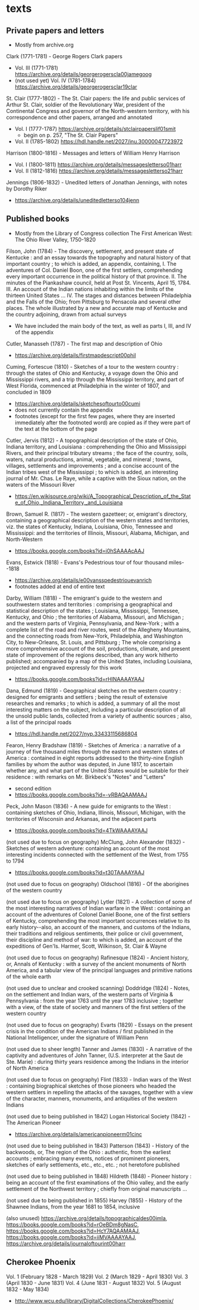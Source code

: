 # texts

## Private papers and letters
  - Mostly from archive.org

Clark (1771-1781) - George Rogers Clark papers
  - Vol. III (1771-1781) https://archive.org/details/georgerogerscla00jamegoog
  - (not used yet) Vol. IV (1781-1784) https://archive.org/details/georgerogersclar19clar

St. Clair (1777-1802) - The St. Clair papers: the life and public services of Arthur St. Clair, soldier of the Revolutionary War, president of the Continental Congress and governor of the North-western territory, with his correspondence and other papers, arranged and annotated
  - Vol. I (1777-1787) https://archive.org/details/stclairpaperslif01smit
    - begin on p. 257, "The St. Clair Papers"
  - Vol. II (1785-1802) https://hdl.handle.net/2027/inu.30000047723972

Harrison (1800-1816) - Messages and letters of William Henry Harrison
  - Vol. I (1800-1811) https://archive.org/details/messagesletterso01harr
  - Vol. II (1812-1816) https://archive.org/details/messagesletterso21harr

Jennings (1806-1832) - Unedited letters of Jonathan Jennings, with notes by Dorothy Riker
  - https://archive.org/details/uneditedletterso104jenn

## Published books
  - Mostly from the Library of Congress collection The First American West: The Ohio River Valley, 1750-1820

Filson, John (1784) - The discovery, settlement, and present state of Kentucke : and an essay towards the topography and natural history of that important country ; to which is added, an appendix, containing, I. The adventures of Col. Daniel Boon, one of the first settlers, comprehending every important occurrence in the political history of that province. II. The minutes of the Piankashaw council, held at Post St. Vincents, April 15, 1784. III. An account of the Indian nations inhabiting within the limits of the thirteen United States ... IV. The stages and distances between Philadelphia and the Falls of the Ohio; from Pittsburg to Pensacola and several other places. The whole illustrated by a new and accurate map of Kentucke and the country adjoining, drawn from actual surveys
  - We have included the main body of the text, as well as parts I, III, and IV of the appendix

Cutler, Manasseh (1787) - The first map and description of Ohio
  - https://archive.org/details/firstmapdescript00phil

Cuming, Fortescue (1810) - Sketches of a tour to the western country : through the states of Ohio and Kentucky, a voyage down the Ohio and Mississippi rivers, and a trip through the Mississippi territory, and part of West Florida, commenced at Philadelphia in the winter of 1807, and concluded in 1809
  - https://archive.org/details/sketchesoftourto00cumi
  - does not currently contain the appendix
  - footnotes (except for the first few pages, where they are inserted immediately after the footnoted word) are copied as if they were part of the text at the bottom of the page

Cutler, Jervis (1812) - A topographical description of the state of Ohio, Indiana territory, and Louisiana : comprehending the Ohio and Mississippi Rivers, and their principal tributary streams ; the face of the country, soils, waters, natural productions, animal, vegetable, and mineral ; towns, villages, settlements and improvements ; and a concise account of the Indian tribes west of the Mississippi ; to which is added, an interesting journal of Mr. Chas. Le Raye, while a captive with the Sioux nation, on the waters of the Missouri River
  - https://en.wikisource.org/wiki/A_Topographical_Description_of_the_State_of_Ohio,_Indiana_Territory,_and_Louisiana

Brown, Samuel R. (1817) - The western gazetteer; or, emigrant's directory, containing a geographical description of the western states and territories, viz. the states of Kentucky, Indiana, Louisiana, Ohio, Tennessee and Mississippi: and the territories of Illinois, Missouri, Alabama, Michigan, and North-Western
  - https://books.google.com/books?id=i0hSAAAAcAAJ

Evans, Estwick (1818) - Evans's Pedestrious tour of four thousand miles--1818
  - https://archive.org/details/e00vansspedestriouevanrich
  - footnotes added at end of entire text

Darby, William (1818) - The emigrant's guide to the western and southwestern states and territories : comprising a geographical and statistical description of the states ; Louisiana, Mississippi, Tennessee, Kentucky, and Ohio ; the territories of Alabama, Missouri, and Michigan ; and the western parts of Virginia, Pennsylvania, and New-York ; with a complete list of the road and river routes, west of the Allegheny Mountains, and the connecting roads from New-York, Philadelphia, and Washington City, to New-Orleans, St. Louis, and Pittsburg ; The whole comprising a more comprehensive account of the soil, productions, climate, and present state of improvement of the regions described, than any work hitherto published; accompanied by a map of the United States, including Louisiana, projected and engraved expressly for this work
  - https://books.google.com/books?id=rHlNAAAAYAAJ

Dana, Edmund (1819) - Geographical sketches on the western country : designed for emigrants and settlers ; being the result of extensive researches and remarks ; to which is added, a summary of all the most interesting matters on the subject, including a particular description of all the unsold public lands, collected from a variety of authentic sources ; also, a list of the principal roads
  - https://hdl.handle.net/2027/nyp.33433115686804

Fearon, Henry Bradshaw (1819) - Sketches of America : a narrative of a journey of five thousand miles through the eastern and western states of America : contained in eight reports addressed to the thirty-nine English families by whom the author was deputed, in June 1817, to ascertain whether any, and what part of the United States would be suitable for their residence : with remarks on Mr. Birkbeck's "Notes" and "Letters"
  - second edition
  - https://books.google.com/books?id=-vRBAQAAMAAJ

Peck, John Mason (1836) - A new guide for emigrants to the West : containing sketches of Ohio, Indiana, Illinois, Missouri, Michigan, with the territories of Wisconsin and Arkansas, and the adjacent parts
  - https://books.google.com/books?id=4TkWAAAAYAAJ

(not used due to focus on geography) McClung, John Alexander (1832) - Sketches of western adventure: containing an account of the most interesting incidents connected with the settlement of the West, from 1755 to 1794
  - https://books.google.com/books?id=t30TAAAAYAAJ

(not used due to focus on geography) Oldschool (1816) - Of the aborigines of the western country

(not used due to focus on geography) Lytler (1821) - A collection of some of the most interesting narratives of Indian warfare in the West : containing an account of the adventures of Colonel Daniel Boone, one of the first settlers of Kentucky, comprehending the most important occurrences relative to its early history--also, an account of the manners, and customs of the Indians, their traditions and religious sentiments, their police or civil government, their discipline and method of war: to which is added, an account of the expeditions of Gen'ls. Harmer, Scott, Wilkinson, St. Clair & Wayne

(not used due to focus on geography) Rafinesque (1824) - Ancient history, or, Annals of Kentucky : with a survey of the ancient monuments of North America, and a tabular view of the principal languages and primitive nations of the whole earth

(not used due to unclear and crooked scanning) Doddridge (1824) - Notes, on the settlement and Indian wars, of the western parts of Virginia & Pennsylvania : from the year 1763 until the year 1783 inclusive ; together with a view, of the state of society and manners of the first settlers of the western country

(not used due to focus on geography) Evarts (1829) - Essays on the present crisis in the condition of the American Indians / first published in the National Intelligencer, under the signature of William Penn

(not used due to sheer length) Tanner and James (1830) - A narrative of the captivity and adventures of John Tanner, (U.S. interpreter at the Saut de Ste. Marie) : during thirty years residence among the Indians in the interior of North America

(not used due to focus on geography) Flint (1833) - Indian wars of the West : containing biographical sketches of those pioneers who headed the western settlers in repelling the attacks of the savages, together with a view of the character, manners, monuments, and antiquities of the western Indians

(not used due to being published in 1842) Logan Historical Society (1842) - The American Pioneer
  - https://archive.org/details/americanpioneerm01cinc

(not used due to being published in 1843) Patterson (1843) - History of the backwoods, or, The region of the Ohio : authentic, from the earliest accounts ; embracing many events, notices of prominent pioneers, sketches of early settlements, etc., etc., etc. ; not heretofore published

(not used due to being published in 1848) Hildreth (1848) - Pioneer history : being an account of the first examinations of the Ohio valley, and the early settlement of the Northwest territory ; chiefly from original manuscripts ...

(not used due to being published in 1855) Harvey (1855) - History of the Shawnee Indians, from the year 1681 to 1854, inclusive

(also unused) https://archive.org/details/topographicaldes00imla, https://books.google.com/books?id=rOeBDm8gNasC, https://books.google.com/books?id=HcY7AQAAMAAJ, https://books.google.com/books?id=iiMVAAAAYAAJ, https://archive.org/details/journaloftourint00harr

## Cherokee Phoenix
Vol. 1 (February 1828 - March 1829)
Vol. 2 (March 1829 - April 1830)
Vol. 3 (April 1830 - June 1831)
Vol. 4 (June 1831 - August 1832)
Vol. 5 (August 1832 - May 1834)
  - http://www.wcu.edu/library/DigitalCollections/CherokeePhoenix/
